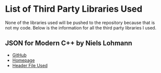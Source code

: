 # List of Third Party Libraries Used

None of the libraries used will be pushed to the repository because that is not my code. Below is the information for all the third party libraries I used.

## JSON for Modern C++ by Niels Lohmann
- [GitHub](https://github.com/nlohmann/json)
- [Homepage](https://json.nlohmann.me/)
- [Header File Used](https://github.com/nlohmann/json/releases/download/v3.9.1/json.hpp)
